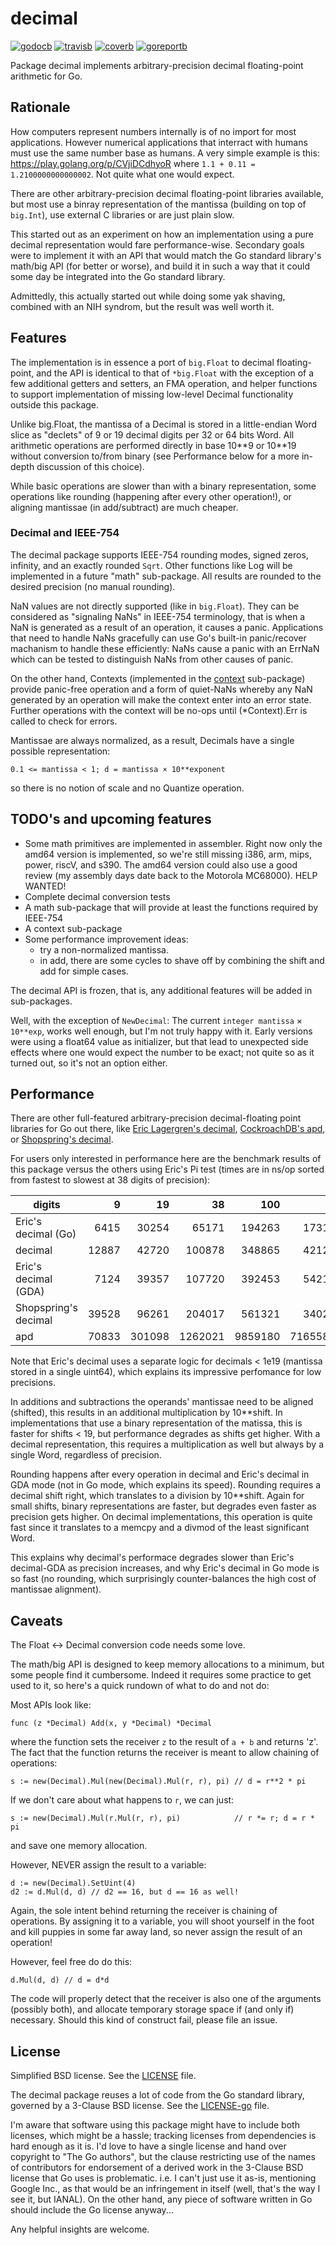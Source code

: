 # decimal

[![godocb]][godoc]
[![travisb]][travis]
[![coverb]][cover]
[![goreportb]][goreport]

Package decimal implements arbitrary-precision decimal floating-point arithmetic
for Go.

## Rationale

How computers represent numbers internally is of no import for most
applications. However numerical applications that interract with humans must use
the same number base as humans. A very simple example is this:
https://play.golang.org/p/CVjiDCdhyoR where `1.1 + 0.11 = 1.2100000000000002`.
Not quite what one would expect.

There are other arbitrary-precision decimal floating-point libraries available,
but most use a binray representation of the mantissa (building on top of
`big.Int`), use external C libraries or are just plain slow.

This started out as an experiment on how an implementation using a pure decimal
representation would fare performance-wise. Secondary goals were to implement it
with an API that would match the Go standard library's math/big API (for better
or worse), and build it in such a way that it could some day be integrated into
the Go standard library.

Admittedly, this actually started out while doing some yak shaving, combined
with an NIH syndrom, but the result was well worth it.

## Features

The implementation is in essence a port of `big.Float` to decimal
floating-point, and the API is identical to that of `*big.Float` with the
exception of a few additional getters and setters, an FMA operation, and helper
functions to support implementation of missing low-level Decimal functionality
outside this package.

Unlike big.Float, the mantissa of a Decimal is stored in a little-endian Word
slice as "declets" of 9 or 19 decimal digits per 32 or 64 bits Word. All
arithmetic operations are performed directly in base 10\*\*9 or 10\*\*19 without
conversion to/from binary (see Performance below for a more in-depth discussion
of this choice).

While basic operations are slower than with a binary representation, some
operations like rounding (happening after every other operation!), or aligning
mantissae (in add/subtract) are much cheaper.

### Decimal and IEEE-754

The decimal package supports IEEE-754 rounding modes, signed zeros, infinity,
and an exactly rounded `Sqrt`. Other functions like Log will be implemented in a
future "math" sub-package. All results are rounded to the desired precision (no
manual rounding).

NaN values are not directly supported (like in `big.Float`). They can be
considered as "signaling NaNs" in IEEE-754 terminology, that is when a NaN is
generated as a result of an operation, it causes a panic. Applications that need
to handle NaNs gracefully can use Go's built-in panic/recover machanism to
handle these efficiently: NaNs cause a panic with an ErrNaN which can be tested
to distinguish NaNs from other causes of panic.

On the other hand, Contexts (implemented in the
[context](https://pkg.go.dev/github.com/db47h/decimal/context?tab=doc)
sub-package) provide panic-free operation and a form of quiet-NaNs whereby any
NaN generated by an operation will make the context enter into an error state.
Further operations with the context will be no-ops until (*Context).Err is
called to check for errors.

Mantissae are always normalized, as a result, Decimals have a single possible
representation:

    0.1 <= mantissa < 1; d = mantissa × 10**exponent

so there is no notion of scale and no Quantize operation.

## TODO's and upcoming features

- Some math primitives are implemented in assembler. Right now only the amd64
  version is implemented, so we're still missing i386, arm, mips, power, riscV,
  and s390. The amd64 version could also use a good review (my assembly days
  date back to the Motorola MC68000). HELP WANTED!
- Complete decimal conversion tests
- A math sub-package that will provide at least the functions required by
  IEEE-754
- A context sub-package
- Some performance improvement ideas:
    - try a non-normalized mantissa.
    - in add, there are some cycles to shave off by combining the shift and add
      for simple cases.

The decimal API is frozen, that is, any additional features will be added in
sub-packages.

Well, with the exception of `NewDecimal`: The current `integer mantissa` ×
`10**exp`, works well enough, but I'm not truly happy with it. Early versions
were using a float64 value as initializer, but that lead to unexpected side
effects where one would expect the number to be exact; not quite so as it turned
out, so it's not an option either.

## Performance

There are other full-featured arbitrary-precision decimal-floating point
libraries for Go out there, like [Eric Lagergren's decimal][eldecimal],
[CockroachDB's apd][apd], or [Shopspring's decimal][Shopspring].

For users only interested in performance here are the benchmark results of this
package versus the others using Eric's Pi test (times are in ns/op sorted from
fastest to slowest at 38 digits of precision):

| digits | 9 | 19 | 38 | 100 | 500 | 5000 |
|--------|--:|---:|---:|----:|----:|-----:|
| Eric's decimal (Go) | 6415 | 30254 | 65171 | 194263 | 1731528 | 89841923 |
| decimal | 12887 | 42720 | 100878 | 348865 | 4212811 | 342349031| 
| Eric's decimal (GDA) | 7124 | 39357 | 107720 | 392453 | 5421146 | 1175936547 |
| Shopspring's decimal | 39528 | 96261 | 204017 | 561321 | 3402562 | 97370022 |
| apd | 70833 | 301098 | 1262021 | 9859180 | 716558666 | ??? |

Note that Eric's decimal uses a separate logic for decimals < 1e19 (mantissa
stored in a single uint64), which explains its impressive perfomance for low
precisions.

In additions and subtractions the operands' mantissae need to be aligned
(shifted), this results in an additional multiplication by 10\*\*shift. In
implementations that use a binary representation of the matissa, this is faster
for shifts < 19, but performance degrades as shifts get higher. With a decimal
representation, this requires a multiplication as well but always by a single
Word, regardless of precision. 

Rounding happens after every operation in decimal and Eric's decimal in GDA mode
(not in Go mode, which explains its speed). Rounding requires a decimal shift
right, which translates to a division by 10\*\*shift. Again for small shifts,
binary representations are faster, but degrades even faster as precision gets
higher. On decimal implementations, this operation is quite fast since it
translates to a memcpy and a divmod of the least significant Word.

This explains why decimal's performace degrades slower than Eric's decimal-GDA
as precision increases, and why Eric's decimal in Go mode is so fast (no
rounding, which surprisingly counter-balances the high cost of mantissae
alignment).

## Caveats

The Float <-> Decimal conversion code needs some love.

The math/big API is designed to keep memory allocations to a minimum, but some
people find it cumbersome. Indeed it requires some practice to get used to it, 
so here's a quick rundown of what to do and not do:

Most APIs look like:

    func (z *Decimal) Add(x, y *Decimal) *Decimal

where the function sets the receiver `z` to the result of `a + b` and returns
'z'. The fact that the function returns the receiver is meant to allow chaining
of operations:

    s := new(Decimal).Mul(new(Decimal).Mul(r, r), pi) // d = r**2 * pi

If we don't care about what happens to `r`, we can just:

    s := new(Decimal).Mul(r.Mul(r, r), pi)            // r *= r; d = r * pi

and save one memory allocation.

However, NEVER assign the result to a variable:

    d := new(Decimal).SetUint(4)
    d2 := d.Mul(d, d) // d2 == 16, but d == 16 as well!

Again, the sole intent behind returning the receiver is chaining of operations.
By assigning it to a variable, you will shoot yourself in the foot and kill
puppies in some far away land, so never assign the result of an operation!

However, feel free do do this:

    d.Mul(d, d) // d = d*d

The code will properly detect that the receiver is also one of the arguments
(possibly both), and allocate temporary storage space if (and only if)
necessary. Should this kind of construct fail, please file an issue.

## License

Simplified BSD license. See the [LICENSE] file.

The decimal package reuses a lot of code from the Go standard library, governed
by a 3-Clause BSD license. See the [LICENSE-go] file.

I'm aware that software using this package might have to include both licenses,
which might be a hassle; tracking licenses from dependencies is hard enough as
it is. I'd love to have a single license and hand over copyright to "The Go
authors", but the clause restricting use of the names of contributors for
endorsement of a derived work in the 3-Clause BSD license that Go uses is
problematic. i.e. I can't just use it as-is, mentioning Google Inc., as that
would be an infringement in itself (well, that's the way I see it, but IANAL).
On the other hand, any piece of software written in Go should include the Go
license anyway...

Any helpful insights are welcome.

[godoc]: https://pkg.go.dev/github.com/db47h/decimal?tab=doc
[godocb]: https://img.shields.io/badge/go.dev-reference-blue
[goreport]: https://goreportcard.com/report/github.com/db47h/decimal
[goreportb]: https://goreportcard.com/badge/github.com/db47h/decimal
[travis]: https://travis-ci.org/db47h/decimal
[travisb]: https://travis-ci.org/db47h/decimal.svg?branch=master
[cover]: https://coveralls.io/github/db47h/decimal?branch=master
[coverb]: https://coveralls.io/repos/github/db47h/decimal/badge.svg?branch=master
[eldecimal]: https://github.com/ericlagergren/decimal
[apd]: https://github.com/cockroachdb/apd
[Shopspring]: https://github.com/shopspring/decimal
[LICENSE]: https://github.com/db47h/decimal/blob/master/LICENSE
[LICENSE-go]: https://github.com/db47h/decimal/blob/master/LICENSE-go